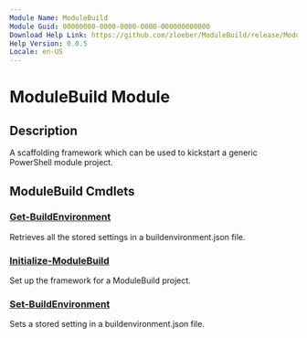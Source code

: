 ```yaml
---
Module Name: ModuleBuild
Module Guid: 00000000-0000-0000-0000-000000000000
Download Help Link: https://github.com/zloeber/ModuleBuild/release/ModuleBuild/docs/ModuleBuild.md
Help Version: 0.0.5
Locale: en-US
---
```


# ModuleBuild Module
## Description
A scaffolding framework which can be used to kickstart a generic PowerShell module project.

## ModuleBuild Cmdlets
### [Get-BuildEnvironment](Get-BuildEnvironment.md)
Retrieves all the stored settings in a buildenvironment.json file.

### [Initialize-ModuleBuild](Initialize-ModuleBuild.md)
Set up the framework for a ModuleBuild project.

### [Set-BuildEnvironment](Set-BuildEnvironment.md)
Sets a stored setting in a buildenvironment.json file.



